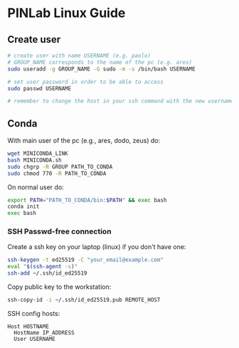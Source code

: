 # PINLab Linux Guide

## Create user

```sh
# create user with name USERNAME (e.g. paolo)
# GROUP_NAME corresponds to the name of the pc (e.g. ares)
sudo useradd -g GROUP_NAME -G sudo -m -s /bin/bash USERNAME

# set user password in order to be able to access
sudo passwd USERNAME

# remember to change the host in your ssh command with the new username
```


## Conda

With main user of the pc (e.g., ares, dodo, zeus) do:
```sh
wget MINICONDA_LINK
bash MINICONDA.sh
sudo chgrp -R GROUP PATH_TO_CONDA
sudo chmod 770 -R PATH_TO_CONDA
```

On normal user do:
```sh
export PATH="PATH_TO_CONDA/bin:$PATH" && exec bash
conda init
exec bash
```

### SSH Passwd-free connection

Create a ssh key on your laptop (linux) if you don't have one:
```sh
ssh-keygen -t ed25519 -C "your_email@example.com"
eval "$(ssh-agent -s)"
ssh-add ~/.ssh/id_ed25519
```

Copy public key to the workstation:
```sh
ssh-copy-id -i ~/.ssh/id_ed25519.pub REMOTE_HOST
```

SSH config hosts:  
```
Host HOSTNAME
  HostName IP_ADDRESS
  User USERNAME
```
